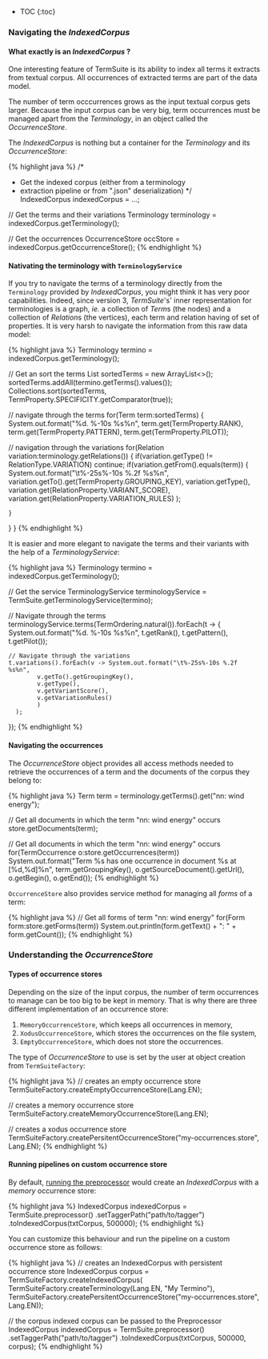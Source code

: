 
* TOC
{:toc}

### Navigating the *IndexedCorpus*

#### What exactly is an *IndexedCorpus* ?

One interesting feature of TermSuite is its ability to index all terms it extracts from textual corpus. All occurrences of extracted terms are part of the data model.

The number of term occcurrences grows as the input textual corpus gets larger. Because the input corpus can be very big, term occurrences must be managed apart from the *Terminology*, in an object called the *OccurrenceStore*.  

The *IndexedCorpus* is nothing but a container for the *Terminology* and its *OccurrenceStore*:

{% highlight java %}
/*
 * Get the indexed corpus (either from a terminology
 * extraction pipeline or from ".json" deserialization)
 */  
IndexedCorpus indexedCorpus = ...;

// Get the terms and their variations
Terminology terminology = indexedCorpus.getTerminology();

// Get the occurrences
OccurrenceStore occStore = indexedCorpus.getOccurrenceStore();
{% endhighlight %}

#### Nativating the terminology with `TerminologyService`

If you try to navigate the terms of a terminology directly from the `Terminology` provided by *IndexedCorpus*, you might think it has very poor capabilities. Indeed, since version 3, *TermSuite*'s' inner representation for terminologies is a graph, *ie.* a collection of *Term*s (the nodes) and a collection of *Relation*s (the vertices), each term and relation having of set of properties. It is very harsh to navigate the information from this raw data model:

{% highlight java %}
Terminology termino = indexedCorpus.getTerminology();

// Get an sort the terms
List<Term> sortedTerms = new ArrayList<>();
sortedTerms.addAll(termino.getTerms().values());
Collections.sort(sortedTerms, TermProperty.SPECIFICITY.getComparator(true));

// navigate through the terms
for(Term term:sortedTerms) {
  System.out.format("%d. %-10s %s%n",
      term.get(TermProperty.RANK),
      term.get(TermProperty.PATTERN),
      term.get(TermProperty.PILOT));

  // navigation through the variations
  for(Relation variation:terminology.getRelations()) {
    if(variation.getType() != RelationType.VARIATION)
      continue;
    if(variation.getFrom().equals(term)) {
      System.out.format("\t%-25s%-10s %.2f %s%n",
          variation.getTo().get(TermProperty.GROUPING_KEY),
          variation.getType(),
          variation.get(RelationProperty.VARIANT_SCORE),
          variation.get(RelationProperty.VARIATION_RULES)
          );

    }
  }
}
{% endhighlight %}

It is easier and more elegant to navigate the terms and their variants with the help of a *TerminologyService*:

{% highlight java %}
Terminology termino = indexedCorpus.getTerminology();

// Get the service
TerminologyService terminologyService = TermSuite.getTerminologyService(termino);

// Navigate through the terms
terminologyService.terms(TermOrdering.natural()).forEach(t -> {
    System.out.format("%d. %-10s %s%n", t.getRank(), t.getPattern(), t.getPilot());

    // Navigate through the variations
    t.variations().forEach(v -> System.out.format("\t%-25s%-10s %.2f %s%n",
            v.getTo().getGroupingKey(),
            v.getType(),
            v.getVariantScore(),
            v.getVariationRules()
            )
      );
  });
{% endhighlight %}


#### Navigating the occurrences

The *OccurrenceStore* object provides all access methods needed to retrieve the occurrences of a term and the documents of the corpus they belong to:

{% highlight java %}
Term term = terminology.getTerms().get("nn: wind energy");

// Get all documents in which the term "nn: wind energy" occurs
store.getDocuments(term);

// Get all documents in which the term "nn: wind energy" occurs
for(TermOccurrence o:store.getOccurrences(term))
  System.out.format("Term %s has one occurrence in document %s at [%d,%d]%n",
      term.getGroupingKey(),
      o.getSourceDocument().getUrl(),
      o.getBegin(),
      o.getEnd());
{% endhighlight %}

`OccurrenceStore` also provides service method for managing all *forms* of a term:

{% highlight java %}
// Get all forms of term "nn: wind energy"
for(Form form:store.getForms(term))
  System.out.println(form.getText() + ": " + form.getCount());
{% endhighlight %}


### Understanding the *OccurrenceStore*

#### Types of occurrence stores

Depending on the size of the input corpus, the number of term occurrences to manage can be too big to be kept in memory. That is why there are three different implementation of an occurrence store:

 1. `MemoryOccurrenceStore`, which keeps all occurrences in memory,
 1. `XodusOccurrenceStore`, which stores the occurrences on the file system,
 1. `EmptyOccurrenceStore`, which does not store the occurrences.

The type of *OccurrenceStore* to use is set by the user at object creation from `TermSuiteFactory`:

{% highlight java %}
// creates an empty occurrence store
TermSuiteFactory.createEmptyOccurrenceStore(Lang.EN);

// creates a memory occurrence store
TermSuiteFactory.createMemoryOccurrenceStore(Lang.EN);

// creates a xodus occurrence store
TermSuiteFactory.createPersitentOccurrenceStore("my-occurrences.store", Lang.EN);
{% endhighlight %}

#### Running pipelines on custom occurrence store

By default, [running the preprocessor]({{site.baseurl}}/documentation/java-preprocessor/) would create an *IndexedCorpus* with a *memory* occurrence store:

{% highlight java %}
IndexedCorpus indexedCorpus = TermSuite.preprocessor()
  .setTaggerPath("path/to/tagger")
  .toIndexedCorpus(txtCorpus, 500000);
{% endhighlight %}

You can customize this behaviour and run the pipeline on a custom occurrence store as follows:

{% highlight java %}
// creates an IndexedCorpus with persistent occurrence store
IndexedCorpus corpus = TermSuiteFactory.createIndexedCorpus(
    TermSuiteFactory.createTerminology(Lang.EN, "My Termino"),
    TermSuiteFactory.createPersitentOccurrenceStore("my-occurrences.store", Lang.EN));

// the corpus indexed corpus can be passed to the Preprocessor
IndexedCorpus indexedCorpus = TermSuite.preprocessor()
    .setTaggerPath("path/to/tagger")
    .toIndexedCorpus(txtCorpus, 500000, corpus);
{% endhighlight %}

